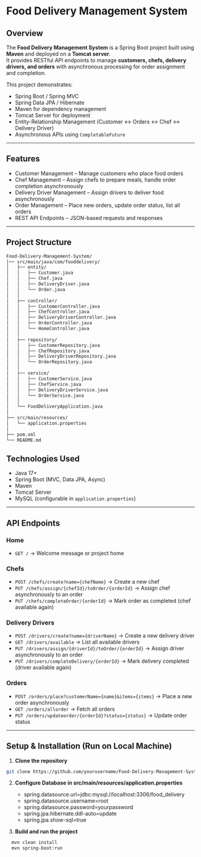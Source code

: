# Food Delivery Management System

## Overview
The **Food Delivery Management System** is a Spring Boot project built using **Maven** and deployed on a **Tomcat server**.  
It provides RESTful API endpoints to manage **customers, chefs, delivery drivers, and orders** with asynchronous processing for order assignment and completion.  

This project demonstrates:
- Spring Boot / Spring MVC  
- Spring Data JPA / Hibernate  
- Maven for dependency management  
- Tomcat Server for deployment  
- Entity-Relationship Management (Customer ↔ Orders ↔ Chef ↔ Delivery Driver)  
- Asynchronous APIs using `CompletableFuture`  

---

## Features
- Customer Management – Manage customers who place food orders  
- Chef Management – Assign chefs to prepare meals, handle order completion asynchronously  
- Delivery Driver Management – Assign drivers to deliver food asynchronously  
- Order Management – Place new orders, update order status, list all orders  
- REST API Endpoints – JSON-based requests and responses  

---

## Project Structure
```bash
Food-Delivery-Management-System/
│── src/main/java/com/fooddelivery/
│   ├── entity/
│   │   ├── Customer.java
│   │   ├── Chef.java
│   │   ├── DeliveryDriver.java
│   │   └── Order.java
│   │
│   ├── controller/
│   │   ├── CustomerController.java
│   │   ├── ChefController.java
│   │   ├── DeliveryDriverController.java
│   │   ├── OrderController.java
│   │   └── HomeController.java
│   │
│   ├── repository/
│   │   ├── CustomerRepository.java
│   │   ├── ChefRepository.java
│   │   ├── DeliveryDriverRepository.java
│   │   └── OrderRepository.java
│   │
│   ├── service/
│   │   ├── CustomerService.java
│   │   ├── ChefService.java
│   │   ├── DeliveryDriverService.java
│   │   └── OrderService.java
│   │
│   └── FoodDeliveryApplication.java
│
├── src/main/resources/
│   └── application.properties
│
├── pom.xml
└── README.md

```
## Technologies Used
- Java 17+  
- Spring Boot (MVC, Data JPA, Async)  
- Maven  
- Tomcat Server  
- MySQL (configurable in `application.properties`)  

---

## API Endpoints

### Home
- `GET /` → Welcome message or project home  

### Chefs
- `POST /chefs/create?name={chefName}` → Create a new chef  
- `PUT /chefs/assign/{chefId}/toOrder/{orderId}` → Assign chef asynchronously to an order  
- `PUT /chefs/completeOrder/{orderId}` → Mark order as completed (chef available again)  

### Delivery Drivers
- `POST /drivers/create?name={driverName}` → Create a new delivery driver  
- `GET /drivers/available` → List all available drivers  
- `PUT /drivers/assign/{driverId}/toOrder/{orderId}` → Assign driver asynchronously to an order  
- `PUT /drivers/completeDelivery/{orderId}` → Mark delivery completed (driver available again)  

### Orders
- `POST /orders/place?customerName={name}&items={items}` → Place a new order asynchronously  
- `GET /orders/allorder` → Fetch all orders  
- `PUT /orders/updateorder/{orderId}?status={status}` → Update order status  

---

## Setup & Installation (Run on Local Machine)

1. **Clone the repository**
```bash
git clone https://github.com/yourusername/Food-Delivery-Management-System.git cd Food-Delivery-Management-System
```
2. **Configure Database in src/main/resources/application.properties**
   - spring.datasource.url=jdbc:mysql://localhost:3306/food_delivery
   - spring.datasource.username=root
   - spring.datasource.password=yourpassword
   - spring.jpa.hibernate.ddl-auto=update
   - spring.jpa.show-sql=true
     
3. **Build and run the project**
```bash
  mvn clean install
  mvn spring-boot:run
```



